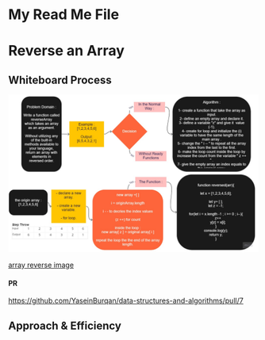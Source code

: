 # My Read Me File

# Reverse an Array
<!-- Description of the challenge -->

## Whiteboard Process
<!-- Embedded whiteboard image -->
![array-reverse](./assets/array-reverse.jpg)

[array reverse image](./assets/array-reverse.jpg)

#### PR

<https://github.com/YaseinBurqan/data-structures-and-algorithms/pull/7>

## Approach & Efficiency
<!-- What approach did you take? Discuss Why. What is the Big O space/time for this approach? -->
